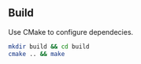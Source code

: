 ## Build

Use CMake to configure dependecies.

```bash
mkdir build && cd build
cmake .. && make
```
